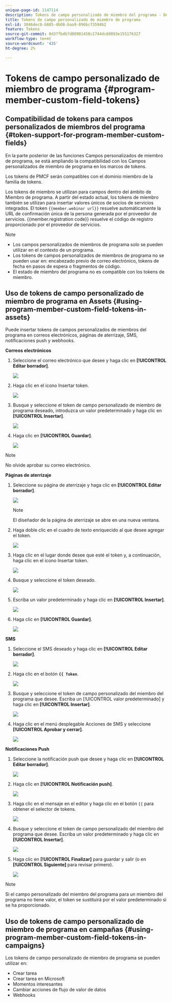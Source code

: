 ```yaml
---
unique-page-id: 1147114
description: Tokens de campo personalizado de miembro del programa - Documentos de Marketo - Documentación del producto
title: Tokens de campo personalizado de miembro de programa
exl-id: 3046dec8-b885-4b08-baa9-896bcf3594b2
feature: Tokens
source-git-commit: 0d37fbdb7d08901458c1744dc68893e155176327
workflow-type: tm+mt
source-wordcount: '435'
ht-degree: 2%

---
```


# Tokens de campo personalizado de miembro de programa {#program-member-custom-field-tokens}

## Compatibilidad de tokens para campos personalizados de miembros del programa {#token-support-for-program-member-custom-fields}

En la parte posterior de las funciones Campos personalizados de miembro de programa, se está ampliando la compatibilidad con los Campos personalizados de miembro de programa en los marcos de tokens.

Los tokens de PMCF serán compatibles con el dominio miembro de la familia de tokens.

Los tokens de miembro se utilizan para campos dentro del ámbito de Miembro de programa. A partir del estado actual, los tokens de miembro también se utilizan para insertar valores únicos de socios de servicios integrados. El token `{{member.webinar url}}` resuelve automáticamente la URL de confirmación única de la persona generada por el proveedor de servicios. {{member.registration code}} resuelve el código de registro proporcionado por el proveedor de servicios.

>[!NOTE]
>
>* Los campos personalizados de miembros de programa solo se pueden utilizar en el contexto de un programa.
>* Los tokens de campos personalizados de miembros de programa no se pueden usar en: encabezado previo de correo electrónico, tokens de fecha en pasos de espera o fragmentos de código.
>* El estado de miembro del programa no es compatible con los tokens de miembro.

## Uso de tokens de campo personalizado de miembro de programa en Assets {#using-program-member-custom-field-tokens-in-assets}

Puede insertar tokens de campos personalizados de miembros del programa en correos electrónicos, páginas de aterrizaje, SMS, notificaciones push y webhooks.

**Correos electrónicos**

1. Seleccione el correo electrónico que desee y haga clic en **[!UICONTROL Editar borrador]**.

   ![](assets/program-member-custom-field-tokens-1.png)

1. Haga clic en el icono Insertar token.

   ![](assets/program-member-custom-field-tokens-2.png)

1. Busque y seleccione el token de campo personalizado de miembro de programa deseado, introduzca un valor predeterminado y haga clic en **[!UICONTROL Insertar]**.

   ![](assets/program-member-custom-field-tokens-3.png)

1. Haga clic en **[!UICONTROL Guardar]**.

   ![](assets/program-member-custom-field-tokens-4.png)

>[!NOTE]
>
>No olvide aprobar su correo electrónico.

**Páginas de aterrizaje**

1. Seleccione su página de aterrizaje y haga clic en **[!UICONTROL Editar borrador]**.

   ![](assets/program-member-custom-field-tokens-5.png)

   >[!NOTE]
   >
   >El diseñador de la página de aterrizaje se abre en una nueva ventana.

1. Haga doble clic en el cuadro de texto enriquecido al que desee agregar el token.

   ![](assets/program-member-custom-field-tokens-6.png)

1. Haga clic en el lugar donde desee que esté el token y, a continuación, haga clic en el icono Insertar token.

   ![](assets/program-member-custom-field-tokens-7.png)

1. Busque y seleccione el token deseado.

   ![](assets/program-member-custom-field-tokens-8.png)

1. Escriba un valor predeterminado y haga clic en **[!UICONTROL Insertar]**.

   ![](assets/program-member-custom-field-tokens-9.png)

1. Haga clic en **[!UICONTROL Guardar]**.

   ![](assets/program-member-custom-field-tokens-10.png)

**SMS**

1. Seleccione el SMS deseado y haga clic en **[!UICONTROL Editar borrador]**.

   ![](assets/program-member-custom-field-tokens-11.png)

1. Haga clic en el botón **`{{ Token`**.

   ![](assets/program-member-custom-field-tokens-12.png)

1. Busque y seleccione el token de campo personalizado del miembro del programa que desee. Escriba un [!UICONTROL valor predeterminado] y haga clic en **[!UICONTROL Insertar]**.

   ![](assets/program-member-custom-field-tokens-13.png)

1. Haga clic en el menú desplegable Acciones de SMS y seleccione **[!UICONTROL Aprobar y cerrar]**.

   ![](assets/program-member-custom-field-tokens-14.png)

**Notificaciones Push**

1. Seleccione la notificación push que desee y haga clic en **[!UICONTROL Editar borrador]**.

   ![](assets/program-member-custom-field-tokens-15.png)

1. Haga clic en **[!UICONTROL Notificación push]**.

   ![](assets/program-member-custom-field-tokens-16.png)

1. Haga clic en el mensaje en el editor y haga clic en el botón `{{` para obtener el selector de tokens.

   ![](assets/program-member-custom-field-tokens-17.png)

1. Busque y seleccione el token de campo personalizado del miembro del programa que desee. Escriba un valor predeterminado y haga clic en **[!UICONTROL Insertar]**.

   ![](assets/program-member-custom-field-tokens-18.png)

1. Haga clic en **[!UICONTROL Finalizar]** para guardar y salir (o en **[!UICONTROL Siguiente]** para revisar primero).

   ![](assets/program-member-custom-field-tokens-19.png)

>[!NOTE]
>
>Si el campo personalizado del miembro del programa para un miembro del programa no tiene valor, el token se sustituirá por el valor predeterminado si se ha proporcionado.

## Uso de tokens de campo personalizado de miembro de programa en campañas {#using-program-member-custom-field-tokens-in-campaigns}

Los tokens de campo personalizado de miembro de programa se pueden utilizar en:

* Crear tarea
* Crear tarea en Microsoft
* Momentos interesantes
* Cambiar acciones de flujo de valor de datos
* Webhooks
